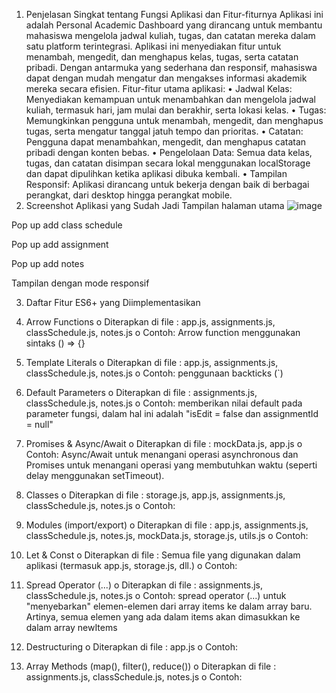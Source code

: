 1. Penjelasan Singkat tentang Fungsi Aplikasi dan Fitur-fiturnya
Aplikasi ini adalah Personal Academic Dashboard yang dirancang untuk membantu mahasiswa mengelola jadwal kuliah, tugas, dan catatan mereka dalam satu platform terintegrasi. Aplikasi ini menyediakan fitur untuk menambah, mengedit, dan menghapus kelas, tugas, serta catatan pribadi. Dengan antarmuka yang sederhana dan responsif, mahasiswa dapat dengan mudah mengatur dan mengakses informasi akademik mereka secara efisien.
Fitur-fitur utama aplikasi:
•	Jadwal Kelas: Menyediakan kemampuan untuk menambahkan dan mengelola jadwal kuliah, termasuk hari, jam mulai dan berakhir, serta lokasi kelas.
•	Tugas: Memungkinkan pengguna untuk menambah, mengedit, dan menghapus tugas, serta mengatur tanggal jatuh tempo dan prioritas.
•	Catatan: Pengguna dapat menambahkan, mengedit, dan menghapus catatan pribadi dengan konten bebas.
•	Pengelolaan Data: Semua data kelas, tugas, dan catatan disimpan secara lokal menggunakan localStorage dan dapat dipulihkan ketika aplikasi dibuka kembali.
•	Tampilan Responsif: Aplikasi dirancang untuk bekerja dengan baik di berbagai perangkat, dari desktop hingga perangkat mobile.
2. Screenshot Aplikasi yang Sudah Jadi
Tampilan halaman utama 
 ![image](https://github.com/user-attachments/assets/81d0ae77-9f54-47ac-aeda-89243b50dfc9)






Pop up add class schedule
 
Pop up add assignment
 








Pop up add notes
 
Tampilan dengan mode responsif
 

3. Daftar Fitur ES6+ yang Diimplementasikan
1.	Arrow Functions
o	Diterapkan di file : app.js, assignments.js, classSchedule.js, notes.js
o	Contoh: Arrow function menggunakan sintaks () => {}
 
2.	Template Literals
o	Diterapkan di file : app.js, assignments.js, classSchedule.js, notes.js
o	Contoh: penggunaan backticks (`)
 
3.	Default Parameters
o	Diterapkan di file : assignments.js, classSchedule.js, notes.js
o	Contoh: memberikan nilai default pada parameter fungsi, dalam hal ini adalah "isEdit = false dan assignmentId = null"
 
4.	Promises & Async/Await
o	Diterapkan di file : mockData.js, app.js
o	Contoh: Async/Await untuk menangani operasi asynchronous dan Promises untuk menangani operasi yang membutuhkan waktu (seperti delay menggunakan setTimeout).
 
5.	Classes
o	Diterapkan di file : storage.js, app.js, assignments.js, classSchedule.js, notes.js
o	Contoh:
 
6.	Modules (import/export)
o	Diterapkan di file : app.js, assignments.js, classSchedule.js, notes.js, mockData.js, storage.js, utils.js
o	Contoh:
 
7.	Let & Const
o	Diterapkan di file : Semua file yang digunakan dalam aplikasi (termasuk app.js, storage.js, dll.)
o	Contoh: 
 
 
8.	Spread Operator (...)
o	Diterapkan di file : assignments.js, classSchedule.js, notes.js
o	Contoh: spread operator (...) untuk "menyebarkan" elemen-elemen dari array items ke dalam array baru. Artinya, semua elemen yang ada dalam items akan dimasukkan ke dalam array newItems
 
9.	Destructuring
o	Diterapkan di file : app.js
o	Contoh:
  
10.	Array Methods (map(), filter(), reduce())
o	Diterapkan di file : assignments.js, classSchedule.js, notes.js
o	Contoh:
 
 


